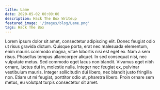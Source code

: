 ```yaml
---
title: Lame
date: 2020-05-02 00:00:00
description: Hack The Box Writeup
featured_image: '/images/blog/Lame.png'
tags: Hack The Box
---
```


<p>Lorem ipsum dolor sit amet, consectetur adipiscing elit. Donec feugiat odio ut risus gravida dictum. Quisque porta, erat nec malesuada elementum, enim mauris commodo magna, vitae lobortis nisi est eget ex. Nam a sem risus. Phasellus tempus ullamcorper aliquet. In sed consequat nisi, nec vulputate metus. Sed commodo eget lacus non blandit. Vivamus eget nibh ornare, luctus dui in, molestie nulla. Integer nec feugiat ex, pulvinar vestibulum mauris. Integer sollicitudin dui libero, nec blandit justo fringilla non. Etiam ut mi feugiat, porttitor odio ut, pharetra libero. Proin ornare sem metus, eu volutpat turpis consectetur sit amet.</p>
